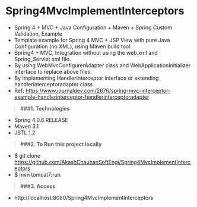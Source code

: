 # Spring4MvcImplementInterceptors

* Spring 4 + MVC + Java Configuration + Maven + Spring Custom Validation, Example
* Template example for Spring 4 MVC + JSP View with pure Java Configuration (no XML), using Maven build tool.
* Spring4 + MVC, Integration without using the web.xml and Spring_Servlet.xml file. 
* By using WebMvcConfigurerAdapter class and WebApplicationInitializer interface to replace above files.
* By Implementing HandlerInterceptor interface or extending handlerinterceptoradapter class
* Ref: https://www.journaldev.com/2676/spring-mvc-interceptor-example-handlerinterceptor-handlerinterceptoradapter

> **###1. Technologies**
* Spring 4.0.6.RELEASE
* Maven 3.1
* JSTL 1.2

> **###2. To Run this project locally**
* $ git clone https://github.com/AkashChauhanSoftEngi/Spring4MvcImplementInterceptors
* $ mvn tomcat7:run

> **###3.  Access** 
* http://localhost:8080/Spring4MvcImplementInterceptors

